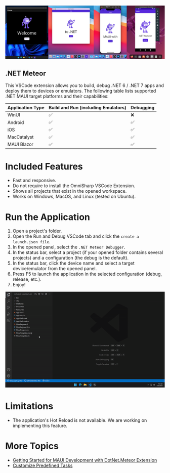 ![image](./img/header.jpg)

## .NET Meteor
This VSCode extension allows you to build, debug .NET 6 / .NET 7 apps and deploy them to devices or emulators. The following table lists supported .NET MAUI target platforms and their capabilities:

| Application Type | Build and Run (including Emulators) | Debugging |
|-|-|-|
| WinUI | ✅ | ❌ |
| Android | ✅ | ✅ |
| iOS | ✅ | ✅ |
| MacCatalyst | ✅ | ✅ |
| MAUI Blazor | ✅ | ✅ |

# Included Features

* Fast and responsive.
* Do not require to install the OmniSharp VSCode Extension.
* Shows all projects that exist in the opened workspace.
* Works on Windows, MacOS, and Linux (tested on Ubuntu).

# Run the Application

1. Open a project's folder.
2. Open the Run and Debug VSCode tab and click the `create a launch.json file`.
3. In the opened panel, select the `.NET Meteor Debugger`.
4. In the status bar, select a project (if your opened folder contains several projects) and a configuration (the debug is the default).
5. In the status bar, click the device name and select a target device/emulator from the opened panel.
6. Press F5 to launch the application in the selected configuration (debug, release, etc.). 
7. Enjoy!

![image](./img/demo_dbg.gif)

# Limitations

* The application's Hot Reload is not available. We are working on implementing this feature.

# More Topics

* [Getting Started for MAUI Development with DotNet.Meteor Extension](https://github.com/JaneySprings/DotNet.Meteor/wiki/Getting-started-for-MAUI-development-with-DotNet.Meteor-extension)
* [Customize Predefined Tasks](https://github.com/JaneySprings/DotNet.Meteor/wiki/Predefined-task-customization)
